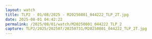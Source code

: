 ```yaml
---
layout: watch
title: TLP2 - 01/08/2025 - M20250801_044222_TLP_2T.jpg
date: 2025-08-01 04:42:22
permalink: /2025/08/01/watch/M20250801_044222_TLP_2
capture: TLP2/2025/202507/20250731/M20250801_044222_TLP_2T.jpg
---
```


